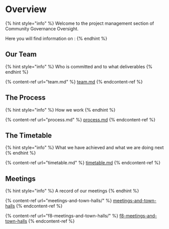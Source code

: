 # Overview

{% hint style="info" %}
Welcome to the project management section of Community Governance Oversight.

Here you will find information on :
{% endhint %}

## Our Team

{% hint style="info" %}
Who is committed and to what deliverables
{% endhint %}

{% content-ref url="team.md" %}
[team.md](team.md)
{% endcontent-ref %}

## The Process

{% hint style="info" %}
How we work
{% endhint %}

{% content-ref url="process.md" %}
[process.md](process.md)
{% endcontent-ref %}

## The Timetable

{% hint style="info" %}
What we have achieved and what we are doing next
{% endhint %}

{% content-ref url="timetable.md" %}
[timetable.md](timetable.md)
{% endcontent-ref %}

## Meetings

{% hint style="info" %}
A record of our meetings
{% endhint %}

{% content-ref url="meetings-and-town-halls/" %}
[meetings-and-town-halls](meetings-and-town-halls/)
{% endcontent-ref %}

{% content-ref url="f8-meetings-and-town-halls/" %}
[f8-meetings-and-town-halls](f8-meetings-and-town-halls/)
{% endcontent-ref %}
